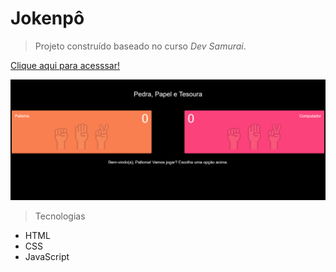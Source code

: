 # Jokenpô

> Projeto construído baseado no curso *Dev Samurai*.

[Clique aqui para acesssar!](https://p4llom4.github.io/Jokenpo)

![preview](./.github/preview.png)

> Tecnologias
- HTML
- CSS
- JavaScript
